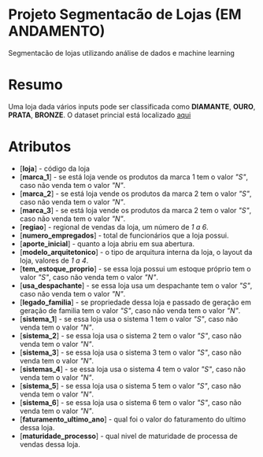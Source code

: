 # Projeto Segmentacão de Lojas (EM ANDAMENTO)
Segmentacão de lojas utilizando análise de dados e machine learning

# Resumo
Uma loja dada vários inputs pode ser classificada como __DIAMANTE__, __OURO__, __PRATA__, __BRONZE__.
O dataset princial está localizado [aqui](https://github.com/LexGalante/store-segmentation/blob/main/stores.csv)

# Atributos
- [__loja__] - código da loja
- [__marca_1__] - se está loja vende os produtos da marca 1 tem o valor *"S"*, caso não venda tem o valor *"N"*.
- [__marca_2__] - se está loja vende os produtos da marca 2 tem o valor *"S"*, caso não venda tem o valor *"N"*.
- [__marca_3__] - se está loja vende os produtos da marca 2 tem o valor *"S"*, caso não venda tem o valor *"N"*.
- [__regiao__] - regional de vendas da loja, um número de *1 a 6*.
- [__numero_empregados__] - total de funcionários que a loja possui.
- [__aporte_inicial__] - quanto a loja abriu em sua abertura.
- [__modelo_arquitetonico__] - o tipo de arquitura interna da loja, o layout da loja, valores de *1 a 4*.
- [__tem_estoque_proprio__] - se essa loja possui um estoque próprio tem o valor *"S"*, caso não venda tem o valor *"N"*.
- [__usa_despachante__] - se essa loja usa um despachante tem o valor *"S"*, caso não venda tem o valor *"N"*.
- [__legado_familia__] - se propriedade dessa loja e passado de geração em geração de familia tem o valor *"S"*, caso não venda tem o valor *"N"*.
- [__sistema_1__] - se essa loja usa o sistema 1 tem o valor *"S"*, caso não venda tem o valor *"N"*.
- [__sistema_2__] - se essa loja usa o sistema 2 tem o valor *"S"*, caso não venda tem o valor *"N"*.
- [__sistema_3__] - se essa loja usa o sistema 3 tem o valor *"S"*, caso não venda tem o valor *"N"*.
- [__sistemas_4__] - se essa loja usa o sistema 4 tem o valor *"S"*, caso não venda tem o valor *"N"*.
- [__sistema_5__] - se essa loja usa o sistema 5 tem o valor *"S"*, caso não venda tem o valor *"N"*.
- [__sistema_6__] - se essa loja usa o sistema 6 tem o valor *"S"*, caso não venda tem o valor *"N"*.
- [__faturamento_ultimo_ano__] - qual foi o valor do faturamento do ultimo dessa loja.
- [__maturidade_processo__] - qual nivel de maturidade de processa de vendas dessa loja.
